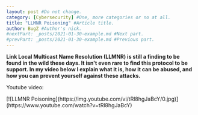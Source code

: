 ```yaml
---
layout: post #Do not change.
category: [Cybersecurity] #One, more categories or no at all.
title: "LLMNR Poisoning" #Article title.
author: BugZ #Author's nick.
#nextPart: _posts/2021-01-30-example.md #Next part.
#prevPart: _posts/2021-01-30-example.md #Previous part.
---
```

**Link Local Multicast Name Resolution (LLMNR) is still a finding to be found in the wild these days. It isn't even rare to find this protocol to be support. In my video below I explain what it is, how it can be abused, and how you can prevent yourself against these attacks.**

Youtube video:
<div markdown=1 class="sx-center">
[![LLMNR Poisoning](https://img.youtube.com/vi/tRl8hgJaBcY/0.jpg)](https://www.youtube.com/watch?v=tRl8hgJaBcY)
</div>
